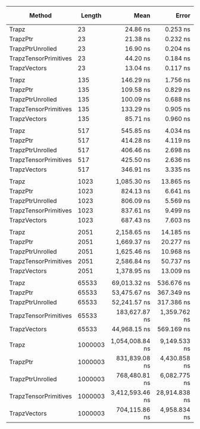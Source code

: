 ﻿| Method                | Length  | Mean            | Error         | StdDev        | Ratio | RatioSD | Gen0     | Gen1     | Gen2     | Allocated  | Alloc Ratio |
|---------------------- |-------- |----------------:|--------------:|--------------:|------:|--------:|---------:|---------:|---------:|-----------:|------------:|
| Trapz                 | 23      |        24.86 ns |      0.253 ns |      0.237 ns |  1.47 |    0.02 |        - |        - |        - |          - |          NA |
| TrapzPtr              | 23      |        21.38 ns |      0.232 ns |      0.217 ns |  1.27 |    0.02 |        - |        - |        - |          - |          NA |
| TrapzPtrUnrolled      | 23      |        16.90 ns |      0.204 ns |      0.191 ns |  1.00 |    0.02 |        - |        - |        - |          - |          NA |
| TrapzTensorPrimitives | 23      |        44.20 ns |      0.184 ns |      0.153 ns |  2.62 |    0.03 |        - |        - |        - |          - |          NA |
| TrapzVectors          | 23      |        13.04 ns |      0.117 ns |      0.097 ns |  0.77 |    0.01 |        - |        - |        - |          - |          NA |
|                       |         |                 |               |               |       |         |          |          |          |            |             |
| Trapz                 | 135     |       146.29 ns |      1.756 ns |      1.643 ns |  1.46 |    0.02 |        - |        - |        - |          - |          NA |
| TrapzPtr              | 135     |       109.58 ns |      0.829 ns |      0.775 ns |  1.09 |    0.01 |        - |        - |        - |          - |          NA |
| TrapzPtrUnrolled      | 135     |       100.09 ns |      0.688 ns |      0.643 ns |  1.00 |    0.01 |        - |        - |        - |          - |          NA |
| TrapzTensorPrimitives | 135     |       133.29 ns |      0.905 ns |      0.802 ns |  1.33 |    0.01 |        - |        - |        - |          - |          NA |
| TrapzVectors          | 135     |        85.71 ns |      0.960 ns |      0.898 ns |  0.86 |    0.01 |        - |        - |        - |          - |          NA |
|                       |         |                 |               |               |       |         |          |          |          |            |             |
| Trapz                 | 517     |       545.85 ns |      4.034 ns |      3.773 ns |  1.34 |    0.01 |        - |        - |        - |          - |          NA |
| TrapzPtr              | 517     |       414.28 ns |      4.119 ns |      3.853 ns |  1.02 |    0.01 |        - |        - |        - |          - |          NA |
| TrapzPtrUnrolled      | 517     |       406.46 ns |      2.698 ns |      2.524 ns |  1.00 |    0.01 |        - |        - |        - |          - |          NA |
| TrapzTensorPrimitives | 517     |       425.50 ns |      2.636 ns |      2.465 ns |  1.05 |    0.01 |        - |        - |        - |          - |          NA |
| TrapzVectors          | 517     |       346.91 ns |      3.335 ns |      3.119 ns |  0.85 |    0.01 |        - |        - |        - |          - |          NA |
|                       |         |                 |               |               |       |         |          |          |          |            |             |
| Trapz                 | 1023    |     1,085.30 ns |     13.865 ns |     12.969 ns |  1.35 |    0.02 |        - |        - |        - |          - |          NA |
| TrapzPtr              | 1023    |       824.13 ns |      6.641 ns |      6.212 ns |  1.02 |    0.01 |        - |        - |        - |          - |          NA |
| TrapzPtrUnrolled      | 1023    |       806.09 ns |      5.569 ns |      5.209 ns |  1.00 |    0.01 |        - |        - |        - |          - |          NA |
| TrapzTensorPrimitives | 1023    |       837.61 ns |      9.499 ns |      8.420 ns |  1.04 |    0.01 |        - |        - |        - |          - |          NA |
| TrapzVectors          | 1023    |       687.43 ns |      7.603 ns |      7.112 ns |  0.85 |    0.01 |        - |        - |        - |          - |          NA |
|                       |         |                 |               |               |       |         |          |          |          |            |             |
| Trapz                 | 2051    |     2,158.65 ns |     14.185 ns |     12.575 ns |  1.33 |    0.01 |        - |        - |        - |          - |          NA |
| TrapzPtr              | 2051    |     1,669.37 ns |     20.277 ns |     18.967 ns |  1.03 |    0.01 |        - |        - |        - |          - |          NA |
| TrapzPtrUnrolled      | 2051    |     1,625.46 ns |     10.968 ns |     10.260 ns |  1.00 |    0.01 |        - |        - |        - |          - |          NA |
| TrapzTensorPrimitives | 2051    |     2,586.84 ns |     50.737 ns |     58.429 ns |  1.59 |    0.04 |   1.9569 |   0.0610 |        - |    32848 B |          NA |
| TrapzVectors          | 2051    |     1,378.95 ns |     13.009 ns |     12.168 ns |  0.85 |    0.01 |        - |        - |        - |          - |          NA |
|                       |         |                 |               |               |       |         |          |          |          |            |             |
| Trapz                 | 65533   |    69,013.32 ns |    536.676 ns |    502.008 ns |  1.32 |    0.01 |        - |        - |        - |          - |          NA |
| TrapzPtr              | 65533   |    53,475.67 ns |    367.349 ns |    325.645 ns |  1.02 |    0.01 |        - |        - |        - |          - |          NA |
| TrapzPtrUnrolled      | 65533   |    52,241.57 ns |    317.386 ns |    281.354 ns |  1.00 |    0.01 |        - |        - |        - |          - |          NA |
| TrapzTensorPrimitives | 65533   |   183,627.87 ns |  1,359.762 ns |  1,135.463 ns |  3.52 |    0.03 | 249.7559 | 249.7559 | 249.7559 |  1048632 B |          NA |
| TrapzVectors          | 65533   |    44,968.15 ns |    569.169 ns |    532.401 ns |  0.86 |    0.01 |        - |        - |        - |          - |          NA |
|                       |         |                 |               |               |       |         |          |          |          |            |             |
| Trapz                 | 1000003 | 1,054,008.84 ns |  9,149.533 ns |  8,110.822 ns |  1.37 |    0.01 |        - |        - |        - |        1 B |          NA |
| TrapzPtr              | 1000003 |   831,839.08 ns |  4,430.858 ns |  4,144.627 ns |  1.08 |    0.01 |        - |        - |        - |        1 B |          NA |
| TrapzPtrUnrolled      | 1000003 |   768,480.81 ns |  6,082.775 ns |  5,689.831 ns |  1.00 |    0.01 |        - |        - |        - |          - |          NA |
| TrapzTensorPrimitives | 1000003 | 3,412,593.46 ns | 28,914.838 ns | 27,046.958 ns |  4.44 |    0.05 | 492.1875 | 492.1875 | 492.1875 | 16000377 B |          NA |
| TrapzVectors          | 1000003 |   704,115.86 ns |  4,958.834 ns |  4,140.851 ns |  0.92 |    0.01 |        - |        - |        - |          - |          NA |
